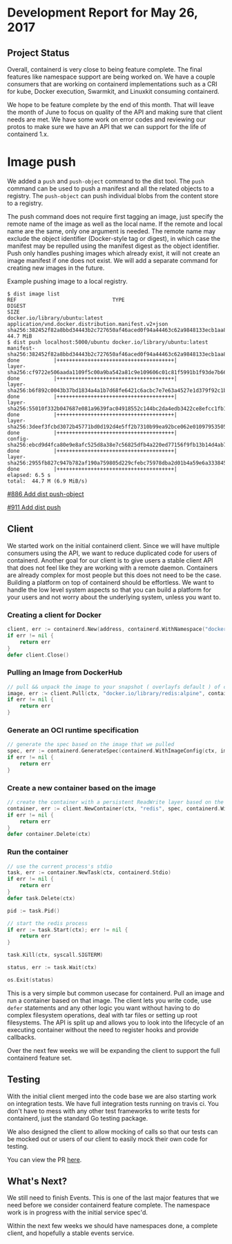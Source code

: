 # Development Report for May 26, 2017

## Project Status

Overall, containerd is very close to being feature complete.  The final features like namespace support are being worked on.  We have a couple consumers that are working on containerd implementations such as a CRI for kube, Docker execution, Swarmkit, and Linuxkit consuming containerd.

We hope to be feature complete by the end of this month.  That will leave the month of June to focus on quality of the API and making sure that client needs are met.  We have some work on error codes and reviewing our protos to make sure we have an API that we can support for the life of containerd 1.x.

# Image push

We added a `push` and `push-object` command to the dist tool. The `push` command
can be used to push a manifest and all the related objects to a registry. The
`push-object` can push individual blobs from the content store to a registry.

The push command does not require first tagging an image, just specify the
remote name of the image as well as the local name. If the remote and local
name are the same, only one argument is needed. The remote name may exclude
the object identifier (Docker-style tag or digest), in which case the manifest
may be repulled using the manifest digest as the object identifier. Push only
handles pushing images which already exist, it will not create an image manifest
if one does not exist. We will add a separate command for creating new images in
the future.

Example pushing image to a local registry.
```
$ dist image list
REF                               TYPE                                                 DIGEST                                                                  SIZE
docker.io/library/ubuntu:latest   application/vnd.docker.distribution.manifest.v2+json sha256:382452f82a8bbd34443b2c727650af46aced0f94a44463c62a9848133ecb1aa8 44.7 MiB
$ dist push localhost:5000/ubuntu docker.io/library/ubuntu:latest
manifest-sha256:382452f82a8bbd34443b2c727650af46aced0f94a44463c62a9848133ecb1aa8: done           |++++++++++++++++++++++++++++++++++++++|
layer-sha256:cf9722e506aada1109f5c00a9ba542a81c9e109606c01c81f5991b1f93de7b66:    done           |++++++++++++++++++++++++++++++++++++++|
layer-sha256:b6f892c0043b37bd1834a4a1b7d68fe6421c6acbc7e7e63a4527e1d379f92c1b:    done           |++++++++++++++++++++++++++++++++++++++|
layer-sha256:55010f332b047687e081a9639fac04918552c144bc2da4edb3422ce8efcc1fb1:    done           |++++++++++++++++++++++++++++++++++++++|
layer-sha256:3deef3fcbd3072b45771bd0d192d4e5ff2b7310b99ea92bce062e01097953505:    done           |++++++++++++++++++++++++++++++++++++++|
config-sha256:ebcd9d4fca80e9e8afc525d8a38e7c56825dfb4a220ed77156f9fb13b14d4ab7:   done           |++++++++++++++++++++++++++++++++++++++|
layer-sha256:2955fb827c947b782af190a759805d229cfebc75978dba2d01b4a59e6a333845:    done           |++++++++++++++++++++++++++++++++++++++|
elapsed: 6.5 s                                                                    total:  44.7 M (6.9 MiB/s)
```

[#886 Add dist push-object](https://github.com/demonoid81/containerd/pull/886)

[#911 Add dist push](https://github.com/demonoid81/containerd/pull/911)

## Client

We started work on the initial containerd client.  Since we will have multiple consumers using the API, we want to reduce duplicated code for users of containerd.  Another goal for our client is to give users a stable client API that does not feel like they are working with a remote daemon.  Containers are already complex for most people but this does not need to be the case.  Building a platform on top of containerd should be effortless.  We want to handle the low level system aspects so that you can build a platform for your users and not worry about the underlying system, unless you want to.


### Creating a client for Docker

```go
client, err := containerd.New(address, containerd.WithNamespace("docker"))
if err != nil {
	return err
}
defer client.Close()
```

### Pulling an Image from DockerHub

```go
// pull && unpack the image to your snapshot ( overlayfs default ) of choice
image, err := client.Pull(ctx, "docker.io/library/redis:alpine", containerd.WithPullUnpack)
if err != nil {
	return err
}
```

### Generate an OCI runtime specification

```go
// generate the spec based on the image that we pulled
spec, err := containerd.GenerateSpec(containerd.WithImageConfig(ctx, image))
if err != nil {
	return err
}
```

### Create a new container based on the image

```go
// create the container with a persistent ReadWrite layer based on the image and spec
container, err := client.NewContainer(ctx, "redis", spec, containerd.WithNewRootFS("redis-rootfs", image))
if err != nil {
	return err
}
defer container.Delete(ctx)
```

### Run the container

```go
// use the current process's stdio
task, err := container.NewTask(ctx, containerd.Stdio)
if err != nil {
	return err
}
defer task.Delete(ctx)

pid := task.Pid()

// start the redis process
if err := task.Start(ctx); err != nil {
	return err
}

task.Kill(ctx, syscall.SIGTERM)

status, err := task.Wait(ctx)

os.Exit(status)
```

This is a very simple but common usecase for containerd.  Pull an image and run a container based on that image.  The client lets you write code, use `defer` statements and any other logic you want without having to do complex filesystem operations, deal with tar files or setting up root filesystems.  The API is split up and allows you to look into the lifecycle of an executing container without the need to register hooks and provide callbacks.

Over the next few weeks we will be expanding the client to support the full containerd feature set.

## Testing

With the initial client merged into the code base we are also starting work on integration tests.  We have full integration tests running on travis ci.  You don't have to mess with any other test frameworks to write tests for containerd, just the standard Go testing package.

We also designed the client to allow mocking of calls so that our tests can be mocked out or users of our client to easily mock their own code for testing.

You can view the PR [here](https://github.com/demonoid81/containerd/pull/910).


## What's Next?

We still need to finish Events.  This is one of the last major features that we need before we consider containerd feature complete.  The namespace work is in progress with the initial service spec'd.

Within the next few weeks we should have namespaces done, a complete client, and hopefully a stable events service.
